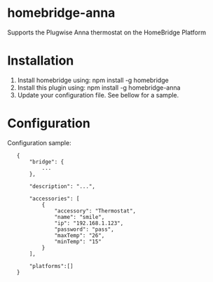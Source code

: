 # homebridge-anna

Supports the Plugwise Anna thermostat on the HomeBridge Platform

# Installation

1. Install homebridge using: npm install -g homebridge
2. Install this plugin using: npm install -g homebridge-anna
3. Update your configuration file. See bellow for a sample.

# Configuration

Configuration sample:

 ```
    {
        "bridge": {
            ...
        },

        "description": "...",

        "accessories": [
            {
                "accessory": "Thermostat",
                "name": "smile",
                "ip": "192.168.1.123",
                "password": "pass",
                "maxTemp": "26",
                "minTemp": "15"
            }
        ],

        "platforms":[]
    }
```
